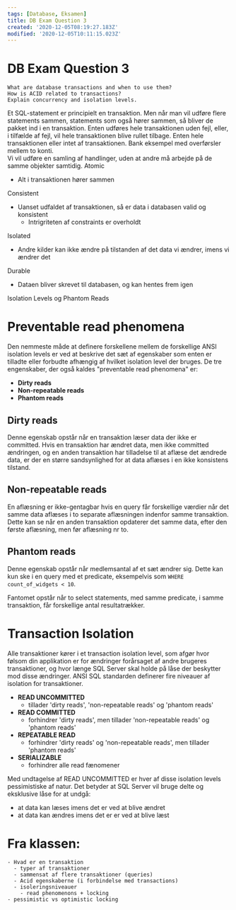 ```yaml
---
tags: [Database, Eksamen]
title: DB Exam Question 3
created: '2020-12-05T08:19:27.183Z'
modified: '2020-12-05T10:11:15.023Z'
---
```


# DB Exam Question 3
```
What are database transactions and when to use them? 
How is ACID related to transactions? 
Explain concurrency and isolation levels.
```
Et SQL-statement er principielt en transaktion. Men når man vil udføre flere statements sammen, statements som også hører sammen, så bliver de pakket ind i en transaktion. Enten udføres hele transaktionen uden fejl, eller, i tilfælde af fejl, vil hele transaktionen blive rullet tilbage. Enten hele transaktionen eller intet af transaktionen. Bank eksempel med overførsler mellem to konti.  
Vi vil udføre en samling af handlinger, uden at andre må arbejde på de samme objekter samtidig.
Atomic  
-	Alt i transaktionen hører sammen

Consistent
-	Uanset udfaldet af transaktionen, så er data i databasen valid og konsistent
    -	Intrigriteten af constraints er overholdt

Isolated
-	Andre kilder kan ikke ændre på tilstanden af det data vi ændrer, imens vi ændrer det

Durable
-	Dataen bliver skrevet til databasen, og kan hentes frem igen

Isolation Levels og Phantom Reads

# Preventable read phenomena
Den nemmeste måde at definere forskellene mellem de forskellige ANSI isolation levels er ved at beskrive det sæt af egenskaber som enten er tilladte eller forbudte afhængig af hvilket isolation level der bruges. De tre engenskaber, der også kaldes "preventable read phenomena" er:
* __Dirty reads__
* __Non-repeatable reads__
* __Phantom reads__

## Dirty reads
Denne egenskab opstår når en transaktion læser data der ikke er committed. Hvis en transaktion har ændret data, men ikke committed ændringen, og en anden transaktion har tilladelse til at aflæse det ændrede data, er der en større sandsynlighed for at data aflæses i en ikke konsistens tilstand.

## Non-repeatable reads
En aflæsning er ikke-gentagbar hvis en query får forskellige værdier når det samme data aflæses i to separate aflæsningen indenfor samme transaktion. Dette kan se når en anden transaktion opdaterer det samme data, efter den første aflæsning, men før aflæsning nr to.

## Phantom reads
Denne egenskab opstår når medlemsantal af et sæt ændrer sig. Dette kan kun ske i en query med et predicate, eksempelvis som  `WHERE count_of_widgets < 10`.

Fantomet opstår når to select statements, med samme predicate, i samme transaktion, får forskellige antal resultatrækker.
# Transaction Isolation
Alle transaktioner kører i et transaction isolation level, som afgør hvor følsom din applikation er for ændringer forårsaget af andre brugeres transaktioner, og hvor længe SQL Server skal holde på låse der beskytter mod disse ændringer. ANSI SQL standarden definerer fire niveauer af isolation for transaktioner.

* __READ UNCOMMITTED__
  - tillader 'dirty reads', 'non-repeatable reads' og 'phantom reads'
* __READ COMMITTED__
  - forhindrer 'dirty reads', men tillader 'non-repeatable reads' og 'phantom reads'
* __REPEATABLE READ__
  - forhindrer 'dirty reads' og 'non-repeatable reads', men tillader 'phantom reads'
* __SERIALIZABLE__
  - forhindrer alle read fænomener

Med undtagelse af READ UNCOMMITTED er hver af disse isolation levels pessimistiske af natur. 
Det betyder at SQL Server vil bruge delte og eksklusive låse for at undgå:
- at data kan læses imens det er ved at blive ændret
- at data kan ændres imens det er er ved at blive læst

# Fra klassen:
```
- Hvad er en transaktion
  - typer af transaktioner
  - sammensat af flere transaktioner (queries)
  - Acid egenskaberne (i forbindelse med transactions)
  - isoleringsniveauer
    - read phenomenons + locking
- pessimistic vs optimistic locking
```

